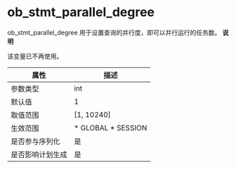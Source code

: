 ob_stmt_parallel_degree 
============================================

ob_stmt_parallel_degree 用于设置查询的并行度，即可以并行运行的任务数。
**说明**



该变量已不再使用。


|  **属性**  |                                                   **描述**                                                   |
|----------|------------------------------------------------------------------------------------------------------------|
| 参数类型     | int                                                                                                        |
| 默认值      | 1                                                                                                          |
| 取值范围     | \[1, 10240\]                                                                                               |
| 生效范围     | * GLOBAL   * SESSION    |
| 是否参与序列化  | 是                                                                                                          |
| 是否影响计划生成 | 是                                                                                                          |



